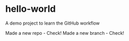 # hello-world
A demo project to learn the GitHub workflow

Made a new repo - Check!
Made a new branch - Check!
